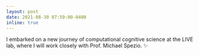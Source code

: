 ```yaml
---
layout: post
date: 2021-08-30 07:59:00-0400
inline: true
---
```


I embarked on a new journey of computational cognitive science at the LIVE lab, where I will work closely with Prof. Michael Spezio. :sparkles:

